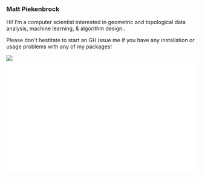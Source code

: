 ### Matt Piekenbrock

Hi! I’m a computer scientist interested in geometric and topological data analysis, machine learning, & algorithm design.. 

Please don't hestitate to start an GH issue me if you have any installation or usage problems with any of my packages!

![](https://github-readme-stats.vercel.app/api/top-langs/?username=peekxc&hide=jupyter%20notebook,json,html,css,tex,javascript,shell,makefile&exclude_repo=DAYMUNC,quartodoc,peekxc.github.io,whiteglass,slate,leaflet.mapbox&layout=compact&langs_count=6&size_weight=0.50&count_weight=0.5)
![](https://raw.githubusercontent.com/peekxc/gh-stats/master/generated/overview.svg)